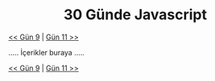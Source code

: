 <div align="center">
  <h1>30 Günde Javascript</h1>
</div>

[<< Gün 9](../gün-9/gun-9.md) | [Gün 11 >>](../gün-11/gun-11.md)

.....
İçerikler buraya
.....

[<< Gün 9](../gün-9/gun-9.md) | [Gün 11 >>](../gün-11/gun-11.md)